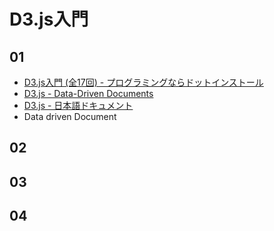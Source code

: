D3.js入門
=========

01
--

- [D3.js入門 (全17回) - プログラミングならドットインストール](http://dotinstall.com/lessons/basic_d3js)
- [D3.js - Data-Driven Documents](http://d3js.org/)
- [D3.js - 日本語ドキュメント](http://ja.d3js.node.ws/)
- Data driven Document

02
--

03
--

04
--
